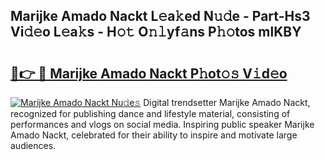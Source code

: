 ## Marijke Amado Nackt L𝚎a𝚔ed N𝚞𝚍e - Part-Hs3 Vi𝚍𝚎o L𝚎a𝚔s - H𝚘𝚝 O𝚗𝚕yf𝚊ns P𝚑𝚘tos mlKBY

# <h2><a href="http://kfcctrg.oniu.top/?m=Marijke+Amado+Nackt">🔗👉 🔴 Marijke Amado Nackt P𝚑ot𝚘𝚜 V𝚒d𝚎o</a></h2>

[![Marijke Amado Nackt Nu𝚍e𝚜](https://i.imgur.com/0qMVB7G.gif)](http://kfcctrg.oniu.top/?m=Marijke+Amado+Nackt)
Digital trendsetter Marijke Amado Nackt, recognized for publishing dance and lifestyle material, consisting of performances and vlogs on social media. Inspiring public speaker Marijke Amado Nackt, celebrated for their ability to inspire and motivate large audiences.  
